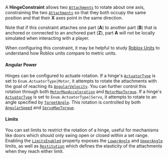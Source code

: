 A **HingeConstraint** allows two [`Attachments`](https://create.roblox.com/docs/reference/engine/classes/Attachment) to rotate
about one axis, constraining the two [`Attachments`](https://create.roblox.com/docs/reference/engine/classes/Attachment) so that
they both occupy the same position and that their **X** axes point in the same
direction.

Note that if this constraint attaches one part (**A**) to another part (**B**)
that is anchored or connected to an anchored part (**Z**), part **A** will not
be locally simulated when interacting with a player.

When configuring this constraint, it may be helpful to study
[Roblox Units](https://create.roblox.com/docs/physics/units) to understand how Roblox units
compare to metric units.
#### Angular Power

Hinges can be configured to actuate rotation. If a hinge's
[`ActuatorType`](https://create.roblox.com/docs/reference/engine/classes/HingeConstraint#ActuatorType) is set to
`Enum.ActuatorType|Motor`, it attempts to rotate the attachments with the goal
of reaching its [`AngularVelocity`](https://create.roblox.com/docs/reference/engine/classes/HingeConstraint#AngularVelocity). You
can further control this rotation through both
[`MotorMaxAcceleration`](https://create.roblox.com/docs/reference/engine/classes/HingeConstraint#MotorMaxAcceleration) and
[`MotorMaxTorque`](https://create.roblox.com/docs/reference/engine/classes/HingeConstraint#MotorMaxTorque). If a hinge's
[`ActuatorType`](https://create.roblox.com/docs/reference/engine/classes/HingeConstraint#ActuatorType) is set to
`Enum.ActuatorType|Servo`, it attempts to rotate to an angle specified by
[`TargetAngle`](https://create.roblox.com/docs/reference/engine/classes/HingeConstraint#TargetAngle). This rotation is controlled
by both [`AngularSpeed`](https://create.roblox.com/docs/reference/engine/classes/HingeConstraint#AngularSpeed) and
[`ServoMaxTorque`](https://create.roblox.com/docs/reference/engine/classes/HingeConstraint#ServoMaxTorque).
#### Limits

You can set limits to restrict the rotation of a hinge, useful for mechanisms
like doors which should only swing open or closed within a set range. Enabling
the [`LimitsEnabled`](https://create.roblox.com/docs/reference/engine/classes/HingeConstraint#LimitsEnabled) property exposes the
[`LowerAngle`](https://create.roblox.com/docs/reference/engine/classes/HingeConstraint#LowerAngle) and
[`UpperAngle`](https://create.roblox.com/docs/reference/engine/classes/HingeConstraint#UpperAngle) limits, as well as
[`Restitution`](https://create.roblox.com/docs/reference/engine/classes/HingeConstraint#Restitution) which defines the elasticity
of the attachments when they reach either limit.